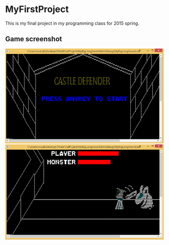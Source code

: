 # MyFirstProject
This is my final project in my programming class for 2015 spring.
## Game screenshot
![image](title.png)
![image](play.png)
